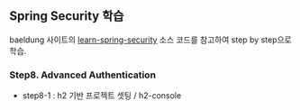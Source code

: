 ## Spring Security 학습

baeldung 사이트의 [learn-spring-security](https://github.com/eugenp/learn-spring-security) 소스 코드를 참고하여 step by step으로 학습.

### Step8. Advanced Authentication
- step8-1 : h2 기반 프로젝트 셋팅 / h2-console
